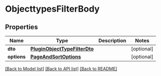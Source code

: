 # ObjecttypesFilterBody

## Properties
Name | Type | Description | Notes
------------ | ------------- | ------------- | -------------
**dto** | [**PluginObjectTypeFilterDto**](PluginObjectTypeFilterDto.md) |  | [optional] 
**options** | [**PageAndSortOptions**](PageAndSortOptions.md) |  | [optional] 

[[Back to Model list]](../README.md#documentation-for-models) [[Back to API list]](../README.md#documentation-for-api-endpoints) [[Back to README]](../README.md)

